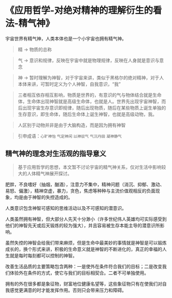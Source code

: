 # 《应用哲学-对绝对精神的理解衍生的看法-精气神》

宇宙世界有精气神，人类本体也是一个小宇宙也拥有精气神。

> 精 -> 物质的总称

> 气 -> 意识和规律，反映在宇宙中就是物理规律，反映在人身就是意识与意念

> 神 -> 暂时理解为神智，对于宇宙来讲，类似于黑格尔的绝对精神，对于人本体来讲，可暂时定义为个人神智，自我意识，“我”

> 三者相互依存相互影响，物质是世界的，有意识的气与物体结合就是生命体，生命体出现神智就是高级生命体，也就是人。世界先出现宇宙神智，而后出现宇宙生存意识即规律，随后出现物质，随后在某些物质上诞生单独的生存意识，即生命体，随后生命体上诞生神智，也就是高级动物，我。

> 人区别于动物并非是由于大脑构造，而是因为拥有神智

> 引申成语：`心旷神怡` `气定神闲` `以神驭气` `气沉丹田` `凝神静气` 


## 精气神的理念对生活观的指导意义

> 基于应用哲学的思想，本文暂不讨论宇宙的精气神关系，仅对生活中影响较大的人体精气神展开探讨。

肥胖，不良嗜好（抽烟，酗酒），注意力不集中，精神问题（消沉、抑郁、激动、易怒、偏激），精神空虚，暴力，贪色，焦虑等种种与主流价值观相反的负面现象，均是由于神智的失控造成的。

人类意识包含神智可感知的思维活动以及不可感知的潜意识。

人类虽然拥有神智，但大部分人先天十分渺小（许多世纪伟人英雄均可实际感受到他们的神智先天或后天锻炼的较为强大），并且容易被生存本能主导的潜意识所影响。

虽然失控的神智会给我们带来麻烦，但是生命中最美妙的事情就是神智是可以锻炼成长的，换个形式来讲，积极的生命意义就是神智的不断进化的，真正的幸福的人生就是每时每刻都可以控制的神智。




改善生活品质的主要策略包含两种：一是使外在条件符合我们的目标；二是改变我们体验外在条件的方式，使它与我们的目标相契合。二者不可单独使用。

拥有的外在很多都是象征物，财富地位健康名望等，这些象征物只有在使我们对自我感觉更满意的时才能发挥作用。否则只会带来压力和障碍。

